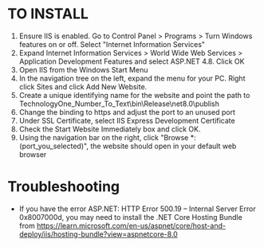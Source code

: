 # TO INSTALL
1. Ensure IIS is enabled. Go to Control Panel > Programs > Turn Windows features on or off. Select "Internet Information Services"
2. Expand Internet Information Services > World Wide Web Services > Application Development Features and select ASP.NET 4.8. Click OK
3. Open IIS from the Windows Start Menu
4. In the navigation tree on the left, expand the menu for your PC. Right click Sites and click Add New Website.
5. Create a unique identifying name for the website and point the path to TechnologyOne_Number_To_Text\bin\Release\net8.0\publish
6. Change the binding to https and adjust the port to an unused port
7. Under SSL Certificate, select IIS Express Development Certificate
8. Check the Start Website Immediately box and click OK.
9. Using the navigation bar on the right, click "Browse *:(port_you_selected)", the website should open in your default web browser

# Troubleshooting
- If you have the error ASP.NET: HTTP Error 500.19 – Internal Server Error 0x8007000d, you may need to install the .NET Core Hosting Bundle from https://learn.microsoft.com/en-us/aspnet/core/host-and-deploy/iis/hosting-bundle?view=aspnetcore-8.0
